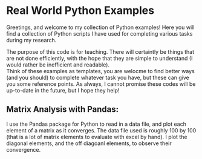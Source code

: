 # Real World Python Examples
Greetings, and welcome to my collection of Python examples!
Here you will find a collection of Python scripts I have used for completing various tasks during my research.

The purpose of this code is for teaching.
There will certaintly be things that are not done efficiently, with the hope that they are simple to understand (I would rather be inefficient and readable).  
Think of these examples as templates, you are welocme to find better ways (and you should) to complete whatever task you have, but these can give you some reference points. 
As always, I cannot promise these codes will be up-to-date in the future, but I hope they help!

## Matrix Analysis with Pandas:
I use the Pandas package for Python to read in a data file, and plot each element of a matrix as it converges.
The data file used is roughly 100 by 100 (that is a lot of matrix elements to evaluate with excel by hand). 
I plot the diagonal elements, and the off diagoanl elements, to observe their convergence. 
